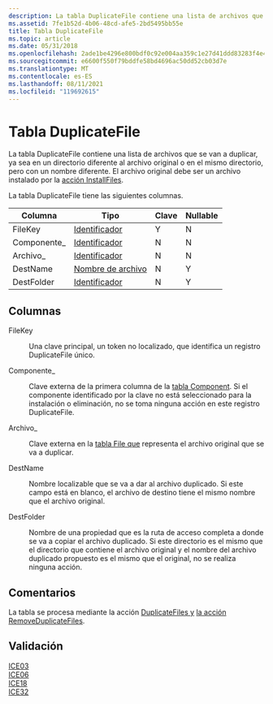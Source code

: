```yaml
---
description: La tabla DuplicateFile contiene una lista de archivos que se van a duplicar, ya sea en un directorio diferente al archivo original o en el mismo directorio, pero con un nombre diferente. El archivo original debe ser un archivo instalado por la acción InstallFiles.
ms.assetid: 7fe1b52d-4b06-48cd-afe5-2bd5495bb55e
title: Tabla DuplicateFile
ms.topic: article
ms.date: 05/31/2018
ms.openlocfilehash: 2ade1be4296e800bdf0c92e004aa359c1e27d41ddd83283f4e414c4b68b2b5b8
ms.sourcegitcommit: e6600f550f79bddfe58bd4696ac50dd52cb03d7e
ms.translationtype: MT
ms.contentlocale: es-ES
ms.lasthandoff: 08/11/2021
ms.locfileid: "119692615"
---
```

# <a name="duplicatefile-table"></a>Tabla DuplicateFile

La tabla DuplicateFile contiene una lista de archivos que se van a duplicar, ya sea en un directorio diferente al archivo original o en el mismo directorio, pero con un nombre diferente. El archivo original debe ser un archivo instalado por la [acción InstallFiles](installfiles-action.md).

La tabla DuplicateFile tiene las siguientes columnas.



| Columna      | Tipo                         | Clave | Nullable |
|-------------|------------------------------|-----|----------|
| FileKey     | [Identificador](identifier.md) | Y   | N        |
| Componente\_ | [Identificador](identifier.md) | N   | N        |
| Archivo\_      | [Identificador](identifier.md) | N   | N        |
| DestName    | [Nombre de archivo](filename.md)     | N   | Y        |
| DestFolder  | [Identificador](identifier.md) | N   | Y        |



 

## <a name="columns"></a>Columnas

<dl> <dt>

<span id="FileKey"></span><span id="filekey"></span><span id="FILEKEY"></span>FileKey
</dt> <dd>

Una clave principal, un token no localizado, que identifica un registro DuplicateFile único.

</dd> <dt>

<span id="Component_"></span><span id="component_"></span><span id="COMPONENT_"></span>Componente\_
</dt> <dd>

Clave externa de la primera columna de la [tabla Component](component-table.md). Si el componente identificado por la clave no está seleccionado para la instalación o eliminación, no se toma ninguna acción en este registro DuplicateFile.

</dd> <dt>

<span id="File_"></span><span id="file_"></span><span id="FILE_"></span>Archivo\_
</dt> <dd>

Clave externa en la [tabla File que](file-table.md) representa el archivo original que se va a duplicar.

</dd> <dt>

<span id="DestName"></span><span id="destname"></span><span id="DESTNAME"></span>DestName
</dt> <dd>

Nombre localizable que se va a dar al archivo duplicado. Si este campo está en blanco, el archivo de destino tiene el mismo nombre que el archivo original.

</dd> <dt>

<span id="DestFolder"></span><span id="destfolder"></span><span id="DESTFOLDER"></span>DestFolder
</dt> <dd>

Nombre de una propiedad que es la ruta de acceso completa a donde se va a copiar el archivo duplicado. Si este directorio es el mismo que el directorio que contiene el archivo original y el nombre del archivo duplicado propuesto es el mismo que el original, no se realiza ninguna acción.

</dd> </dl>

## <a name="remarks"></a>Comentarios

La tabla se procesa mediante la acción [DuplicateFiles y](duplicatefiles-action.md) [la acción RemoveDuplicateFiles](removeduplicatefiles-action.md).

## <a name="validation"></a>Validación

<dl>

[ICE03](ice03.md)  
[ICE06](ice06.md)  
[ICE18](ice18.md)  
[ICE32](ice32.md)  
</dl>

 

 



